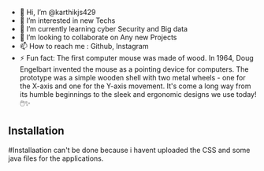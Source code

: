 - 👋 Hi, I’m @karthikjs429
- 👀 I’m interested in new Techs
- 🌱 I’m currently learning cyber Security and Big data
- 💞️ I’m looking to collaborate on Any new Projects
- 📫 How to reach me : Github, Instagram
- ⚡ Fun fact: The first computer mouse was made of wood. In 1964, Doug Engelbart invented the mouse as a pointing device for computers. The prototype was a simple wooden shell with two metal wheels - one for the X-axis and one for the Y-axis movement. It's come a long way from its humble beginnings to the sleek and ergonomic designs we use today! 🖱️✨


## Installation

  #Installaation can't be done because i havent uploaded the CSS and some java files for the applications.

<!---
karthikjs429/karthikjs429 is a ✨ special ✨ repository because its `README.md` (this file) appears on your GitHub profile.
You can click the Preview link to take a look at your changes.
--->
